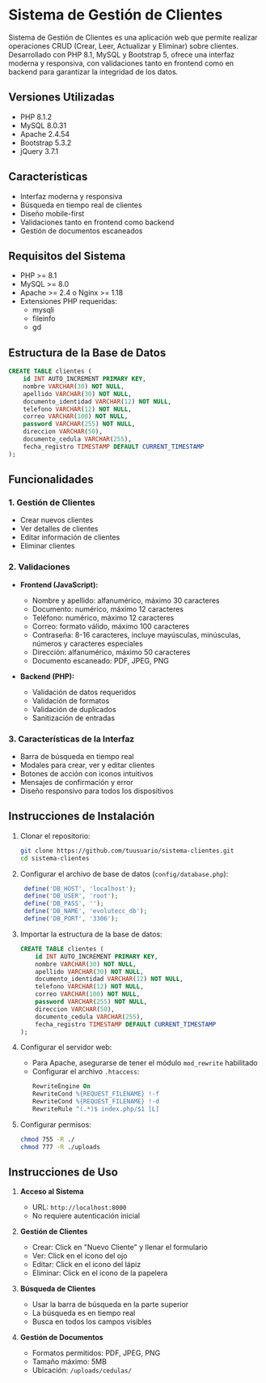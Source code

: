 # Sistema de Gestión de Clientes

Sistema de Gestión de Clientes es una aplicación web que permite realizar operaciones CRUD (Crear, Leer, Actualizar y Eliminar) sobre clientes. Desarrollado con PHP 8.1, MySQL y Bootstrap 5, ofrece una interfaz moderna y responsiva, con validaciones tanto en frontend como en backend para garantizar la integridad de los datos.

## Versiones Utilizadas

- PHP 8.1.2
- MySQL 8.0.31
- Apache 2.4.54
- Bootstrap 5.3.2
- jQuery 3.7.1

## Características

-  Interfaz moderna y responsiva
- Búsqueda en tiempo real de clientes
- Diseño mobile-first
- Validaciones tanto en frontend como backend
- Gestión de documentos escaneados

## Requisitos del Sistema

- PHP >= 8.1
- MySQL >= 8.0
- Apache >= 2.4 o Nginx >= 1.18
- Extensiones PHP requeridas:
  - mysqli
  - fileinfo
  - gd

## Estructura de la Base de Datos

```sql
CREATE TABLE clientes (
    id INT AUTO_INCREMENT PRIMARY KEY,
    nombre VARCHAR(30) NOT NULL,
    apellido VARCHAR(30) NOT NULL,
    documento_identidad VARCHAR(12) NOT NULL,
    telefono VARCHAR(12) NOT NULL,
    correo VARCHAR(100) NOT NULL,
    password VARCHAR(255) NOT NULL,
    direccion VARCHAR(50),
    documento_cedula VARCHAR(255),
    fecha_registro TIMESTAMP DEFAULT CURRENT_TIMESTAMP
);
```

## Funcionalidades

### 1. Gestión de Clientes
- Crear nuevos clientes
- Ver detalles de clientes
- Editar información de clientes
- Eliminar clientes

### 2. Validaciones
- **Frontend (JavaScript):**
  - Nombre y apellido: alfanumérico, máximo 30 caracteres
  - Documento: numérico, máximo 12 caracteres
  - Teléfono: numérico, máximo 12 caracteres
  - Correo: formato válido, máximo 100 caracteres
  - Contraseña: 8-16 caracteres, incluye mayúsculas, minúsculas, números y caracteres especiales
  - Dirección: alfanumérico, máximo 50 caracteres
  - Documento escaneado: PDF, JPEG, PNG

- **Backend (PHP):**
  - Validación de datos requeridos
  - Validación de formatos
  - Validación de duplicados
  - Sanitización de entradas

### 3. Características de la Interfaz
- Barra de búsqueda en tiempo real
- Modales para crear, ver y editar clientes
- Botones de acción con iconos intuitivos
- Mensajes de confirmación y error
- Diseño responsivo para todos los dispositivos

## Instrucciones de Instalación

1. Clonar el repositorio:
   ```bash
   git clone https://github.com/tuusuario/sistema-clientes.git
   cd sistema-clientes
   ```

2. Configurar el archivo de base de datos (`config/database.php`):
   ```php
    define('DB_HOST', 'localhost');
    define('DB_USER', 'root');
    define('DB_PASS', '');
    define('DB_NAME', 'evolutecc_db');
    define('DB_PORT', '3306');
   ```

3. Importar la estructura de la base de datos:
   ```sql
   CREATE TABLE clientes (
       id INT AUTO_INCREMENT PRIMARY KEY,
       nombre VARCHAR(30) NOT NULL,
       apellido VARCHAR(30) NOT NULL,
       documento_identidad VARCHAR(12) NOT NULL,
       telefono VARCHAR(12) NOT NULL,
       correo VARCHAR(100) NOT NULL,
       password VARCHAR(255) NOT NULL,
       direccion VARCHAR(50),
       documento_cedula VARCHAR(255),
       fecha_registro TIMESTAMP DEFAULT CURRENT_TIMESTAMP
   );
   ```

4. Configurar el servidor web:
   - Para Apache, asegurarse de tener el módulo `mod_rewrite` habilitado
   - Configurar el archivo `.htaccess`:
     ```apache
     RewriteEngine On
     RewriteCond %{REQUEST_FILENAME} !-f
     RewriteCond %{REQUEST_FILENAME} !-d
     RewriteRule ^(.*)$ index.php/$1 [L]
     ```

5. Configurar permisos:
   ```bash
   chmod 755 -R ./
   chmod 777 -R ./uploads
   ```

## Instrucciones de Uso

1. **Acceso al Sistema**
   - URL: `http://localhost:8000`
   - No requiere autenticación inicial

2. **Gestión de Clientes**
   - Crear: Click en "Nuevo Cliente" y llenar el formulario
   - Ver: Click en el ícono del ojo 
   - Editar: Click en el ícono del lápiz 
   - Eliminar: Click en el ícono de la papelera 

3. **Búsqueda de Clientes**
   - Usar la barra de búsqueda en la parte superior
   - La búsqueda es en tiempo real
   - Busca en todos los campos visibles

4. **Gestión de Documentos**
   - Formatos permitidos: PDF, JPEG, PNG
   - Tamaño máximo: 5MB
   - Ubicación: `/uploads/cedulas/`


